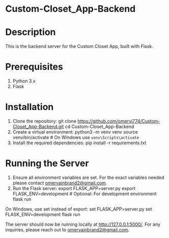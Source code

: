 # Custom-Closet_App-Backend

# Description

This is the backend server for the Custom Closet App, built with Flask.

# Prerequisites

1. Python 3.x
2. Flask

# Installation

1. Clone the repository:
   git clone https://github.com/omervi774/Custom-Closet_App-Backend.git
   cd Custom-Closet_App-Backend
2. Create a virtual environment:
   python3 -m venv venv
   source venv/bin/activate # On Windows use `venv\Scripts\activate`
3. Install the required dependencies:
   pip install -r requirements.txt

# Running the Server

1. Ensure all environment variables are set. For the exact variables needed
   please contact omervainbrand2@gmail.com.
2. Run the Flask server:
   export FLASK_APP=server.py
   export FLASK_ENV=development # Optional: For development environment
   flask run

On Windows, use set instead of export:
set FLASK_APP=server.py
set FLASK_ENV=development
flask run

The server should now be running locally at http://127.0.0.1:5000/.
For any inquiries, please reach out to omervainbrand2@gmail.com.
